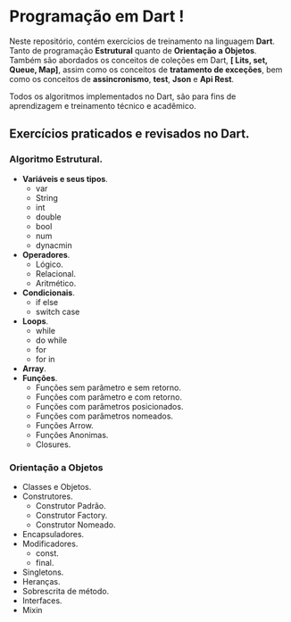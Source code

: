 # Programação em Dart !
Neste repositório, contém exercícios de treinamento na linguagem **Dart**. 
Tanto de programação **Estrutural** quanto de **Orientação a Objetos**. Também são abordados os conceitos de coleções em Dart, **[ Lits, set, Queue, Map]**, assim como os conceitos de **tratamento de exceções**, bem como os conceitos de **assincronismo**, **test**, **Json** e **Api Rest**.

Todos os algoritmos implementados no Dart, são para fins de aprendizagem e treinamento técnico e acadêmico.

## Exercícios praticados e revisados no Dart.

### Algoritmo Estrutural.

* **Variáveis e seus tipos**.
   * var 
   * String
   * int
   * double
   * bool
   * num
   * dynacmin
* **Operadores**.
   * Lógico.
   * Relacional.
   * Aritmético.
* **Condicionais**.
   * if else
   * switch case
* **Loops**.
   * while
   * do while
   * for
   * for in
* **Array**.
* **Funções**.
  * Funções sem parâmetro e sem retorno.
  * Funções com parâmetro e com retorno.
  * Funções com parâmetros posicionados.
  * Funções com parâmetros nomeados.
  * Funções Arrow.
  * Funções Anonimas.
  * Closures.
   

### Orientação a Objetos
  * Classes e Objetos.
  * Construtores.
    * Construtor Padrão.
    * Construtor Factory.
    * Construtor Nomeado.
  * Encapsuladores.
  * Modificadores.
    * const.
    * final.
  * Singletons.
  * Heranças.
  * Sobrescrita de método.
  * Interfaces.
  * Mixin
